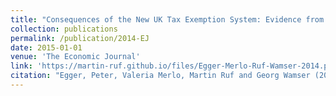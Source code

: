 ```yaml
---
title: "Consequences of the New UK Tax Exemption System: Evidence from Micro-Level Data"
collection: publications
permalink: /publication/2014-EJ
date: 2015-01-01
venue: 'The Economic Journal'
link: 'https://martin-ruf.github.io/files/Egger-Merlo-Ruf-Wamser-2014.pdf'
citation: "Egger, Peter, Valeria Merlo, Martin Ruf and Georg Wamser (2015), The Consequences of the new UK Tax Exemption System: Evidence from Micro-level Data, The Economic Journal 125/8, 1764–1789."
---
```


